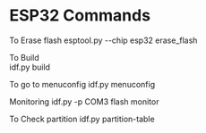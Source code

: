 # ESP32 Commands

To Erase flash
esptool.py --chip esp32 erase_flash 

To Build         
idf.py build

To go to menuconfig
idf.py menuconfig

Monitoring
idf.py -p COM3 flash monitor

To Check partition
idf.py partition-table
